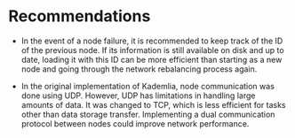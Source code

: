 # Recommendations

- In the event of a node failure, it is recommended to keep track of the ID of the previous node. If its information is still available on disk and up to date, loading it with this ID can be more efficient than starting as a new node and going through the network rebalancing process again.

- In the original implementation of Kademlia, node communication was done using UDP. However, UDP has limitations in handling large amounts of data. It was changed to TCP, which is less efficient for tasks other than data storage transfer. Implementing a dual communication protocol between nodes could improve network performance.
